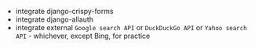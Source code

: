 * integrate django-crispy-forms
* integrate django-allauth
* integrate external `Google search API` or `DuckDuckGo API` or `Yahoo search API` - whichever, except Bing, for practice
